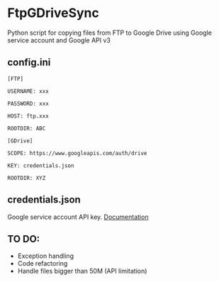 # FtpGDriveSync
   Python script for copying files from FTP to Google Drive using Google service account and Google API v3

## config.ini
    [FTP] 
  
    USERNAME: xxx
  
    PASSWORD: xxx
  
    HOST: ftp.xxx
  
    ROOTDIR: ABC
  
    [GDrive]
  
    SCOPE: https://www.googleapis.com/auth/drive
  
    KEY: credentials.json
  
    ROOTDIR: XYZ
  
## credentials.json
   Google service account API key. [Documentation](https://cloud.google.com/iam/docs/service-accounts)
 
## TO DO:
* Exception handling
* Code refactoring
* Handle files bigger than 50M (API limitation)
